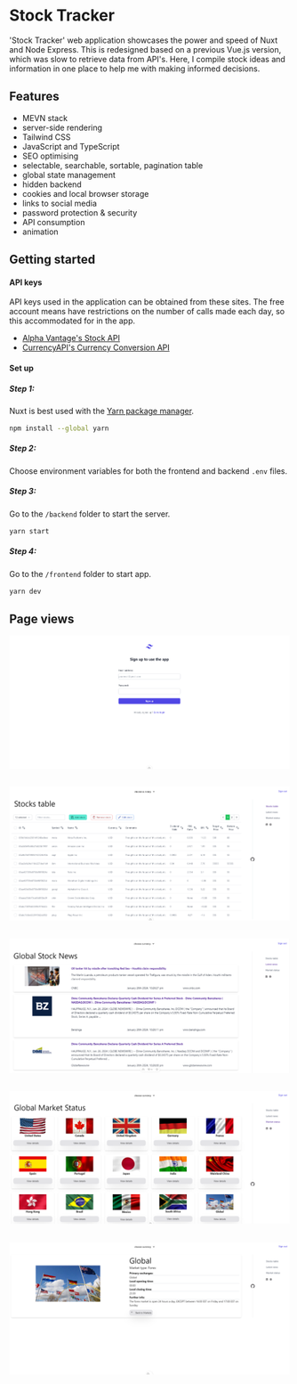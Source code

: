# Stock Tracker

'Stock Tracker' web application showcases the power and speed of Nuxt and Node Express. This is redesigned based on a previous Vue.js version, which was slow to retrieve data from API's. Here, I compile stock ideas and information in one place to help me with making informed decisions.

## Features

- MEVN stack
- server-side rendering
- Tailwind CSS
- JavaScript and TypeScript
- SEO optimising
- selectable, searchable, sortable, pagination table
- global state management
- hidden backend
- cookies and local browser storage
- links to social media
- password protection & security
- API consumption
- animation

## Getting started

#### API keys

API keys used in the application can be obtained from these sites. The free account means have restrictions on the number of calls made each day, so this accommodated for in the app.

- [Alpha Vantage's Stock API](https://www.alphavantage.co/)
- [CurrencyAPI's Currency Conversion API](https://currencyapi.com/)

#### Set up

##### Step 1:

Nuxt is best used with the [Yarn package manager](https://classic.yarnpkg.com/en/docs/install#windows-stable).

```sh
npm install --global yarn
```

##### Step 2:

Choose environment variables for both the frontend and backend `.env` files.

##### Step 3:

Go to the `/backend` folder to start the server.

```sh
yarn start
```

##### Step 4:

Go to the `/frontend` folder to start app.

```sh
yarn dev
```

## Page views

![Signup page](/frontend/content/signup.png)

##

![Stocks table](/frontend/content/stock-table.png)

##

![Stock news page](/frontend/content/global-news.png)

##

![Global market status](/frontend/content/global-market-status.png)

##

![Detailed view of market status](/frontend/content/detailed-view.png)
